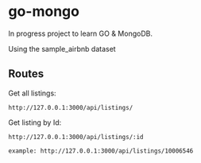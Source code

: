 # go-mongo

In progress project to learn GO & MongoDB.

Using the sample_airbnb dataset

## Routes

Get all listings:
```
http://127.0.0.1:3000/api/listings/
```

Get listing by Id:
```
http://127.0.0.1:3000/api/listings/:id

example: http://127.0.0.1:3000/api/listings/10006546
```